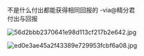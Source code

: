 
不是什么付出都能获得相同回报的 -via@精分君   
付出与回报

![56d2bbb2370641e98d113cf217b2e642.jpg](https://wxlzmt.github.io/cdn1/ext/qw/groups/30022/56d2bbb2370641e98d113cf217b2e642.jpg)

![ed0e3ae45a2f43389e729953fcbf6a08.jpg](https://wxlzmt.github.io/cdn1/ext/qw/groups/30022/ed0e3ae45a2f43389e729953fcbf6a08.jpg)
